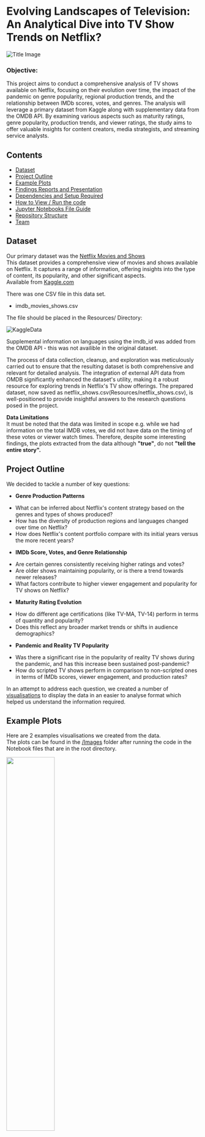 # Evolving Landscapes of Television: An Analytical Dive into TV Show Trends on Netflix?

![Title Image](Images/readme_images/title.jpeg)

### Objective:
This project aims to conduct a comprehensive analysis of TV shows available on Netflix, focusing on their evolution over time, the impact of the pandemic on genre popularity, regional production trends, and the relationship between IMDb scores, votes, and genres. The analysis will leverage a primary dataset from Kaggle along with supplementary data from the OMDB API. By examining various aspects such as maturity ratings, genre popularity, production trends, and viewer ratings, the study aims to offer valuable insights for content creators, media strategists, and streaming service analysts.

##  Contents

* [Dataset](#dataset-header)
* [Project Outline](#project-header)
* [Example Plots](#example-header)
* [Findings Reports and Presentation](#reports-header)
* [Dependencies and Setup Required](#dependencies-header)
* [How to View / Run the code](#how-header)
* [Jupyter Notebooks File Guide](#which-header)
* [Repository Structure](#structure-header)
* [Team](#team-header)


## <a id="dataset-header"></a>Dataset

Our primary dataset was the [Netflix Movies and Shows](https://www.kaggle.com/datasets/maso0dahmed/netflix-movies-and-shows/data)\
This dataset provides a comprehensive view of movies and shows available on Netflix. It captures a range of information, offering insights into the type of content, its popularity, and other significant aspects.\
Available from [Kaggle.com](https://www.kaggle.com)

There was one CSV file in this data set. 
* imdb_movies_shows.csv

The file should be placed in the Resources/ Directory:

![KaggleData](Images/readme_images/kaggle_data.PNG)

Supplemental information on languages using the imdb_id was added from the OMDB API - this was not availible in the original dataset.

The process of data collection, cleanup, and exploration was meticulously carried out to ensure that the resulting dataset is both comprehensive and relevant for detailed analysis. The integration of external API data from OMDB significantly enhanced the dataset's utility, making it a robust resource for exploring trends in Netflix's TV show offerings. The prepared dataset, now saved as netflix_shows.csv(Resources/netflix_shows.csv), is well-positioned to provide insightful answers to the research questions posed in the project.

**Data Limitations**\
It must be noted that the data was limited in scope e.g. while we had information on the total IMDB votes, we did not have data on the timing of these votes or viewer watch times. Therefore, despite some interesting findings, the plots extracted from the data although **"true"**, do not **"tell the entire story".**


## <a id="project-header"></a>Project Outline

We decided to tackle a number of key questions:
* **Genre Production Patterns**
- What can be inferred about Netflix's content strategy based on the genres and types of shows produced?
- How has the diversity of production regions and languages changed over time on Netflix?
- How does Netflix's content portfolio compare with its initial years versus the more recent years?

* **IMDb Score, Votes, and Genre Relationship**
- Are certain genres consistently receiving higher ratings and votes?
- Are older shows maintaining popularity, or is there a trend towards newer releases?
- What factors contribute to higher viewer engagement and popularity for TV shows on Netflix? 

* **Maturity Rating Evolution**
- How do different age certifications (like TV-MA, TV-14) perform in terms of quantity and popularity?
- Does this reflect any broader market trends or shifts in audience demographics?

* **Pandemic and Reality TV Popularity**
- Was there a significant rise in the popularity of reality TV shows during the pandemic, and has this increase been sustained post-pandemic?
- How do scripted TV shows perform in comparison to non-scripted ones in terms of IMDb scores, viewer engagement, and production rates?

In an attempt to address each question, we created a number of [visualisations](#example-header) to display the data in an easier to analyse format which helped us understand the information required.

## <a id="example-header"></a>Example Plots
Here are 2 examples visualisations we created from the data.\
The plots can be found in the [/Images](/Images) folder after running the code in the Notebook files that are in the root directory.

<img src="Images/Average IMDb Score per Genre.png" width="50%" height="50%"></img>
<img src="Images/No of reality tv shows made per year.png" width="50%" height="50%"></img>


## <a id="reports-header"></a>Findings Reports and Presentation

The findings of this project can be found in the [/Presentation](Presentation/) directory.

There are 3 files:

* 01_Project_Proposal.pdf
* 02_Presentation.pdf
* 03_Project_Report.pdf

## <a id="dependencies-header"></a>Dependencies and Setup Required

In order to run the files you will need to install the following packages.

* pandas `pip install pandas`
* seaborn `pip install seaborn`
* matplotlib `pip install matplotlib`
* scipy `pip install scipy`
* jupyter notebook `pip install notebook`

**OMDB API Key requirement**

For OMDB you will also need an API key, to run more than 1000 requests a day, from the [The Open Movie Database](https://www.omdbapi.com/apikey.aspx). Please visit the OMDB platform to set up an API key if you do not already have one.

1. [config.py - Click to Download](https://drive.google.com/file/d/1ZFgFTRgwHNvPS26gBwVRQA_EY4YsRcq-/view?usp=sharing)

2. Open the file in a text editor or VS code and change "INSERT API KEY HERE" to your API key from the OMDB API.
![api](Images/readme_images/api_key.png)

3. The config.py file should be stored in your local repository root folder.

## <a id="how-header"></a>How to View / Run the Code

[![Made withJupyter](https://img.shields.io/badge/Made%20with-Jupyter-orange?style=for-the-badge&logo=Jupyter)](https://jupyter.org/try)

The work was completed primarily using Jupyter Notebooks and the modules listed in the Dependencies section.

1. Clone the repository

2. Complete steps in the [Dependencies and Setup Required](#dependencies-header) section above.

3. Open any of the Jupyter Notebook files (.ipynb) in the root directory and run the cells in order.

The Jupyter notebook files have comments in the code and Markdown cells beneath each step explaining what was done in the cell above.

For a short description of what each notebook contains, please see the [Jupyter Notebooks File Guide](#which-header) section below.

## <a id="which-header"></a>Jupyter Notebooks File Guide

* 01_data_cleanup.ipynb - Initial data processing and filtering
* 02_genre_production_patterns.ipynb - Explores links between Netflix's content strategy over time
* 03_imdb_scores_votes_genres.ipynb - Explores what makes a Netflix show popular
* 04_maturity_rating_evolution.ipynb - Explores broader market trends or shifts in audience demographics
* 05_pandemic_reality_tv.ipynb - Explores if the pandemic changed viewing habits in favour of non-scripted reality TV

## <a id="structure-header"></a>Repository Structure

* Notebook code files in the root directory [root/](/)
* Presentation and report files in the Presentation directory [Presentation/](Presentation/)
* Image and Plots in the Images directory [Images](Images/)
* Dataset files in the Resources directory [Resources](Resources/)

## <a id="team-header"></a>Credits / Collaborators / Team

* [Ammarah Ahmad](https://github.com/Amarah010)
* [Eoghan Alton](https://github.com/ERAA1997)
* [Nana Mensah](https://github.com/Mendev95)
* [Nida Ballinger-Chaudhary](https://github.com/NidaB-C)
* [Safa Ali](https://github.com/Safa297)